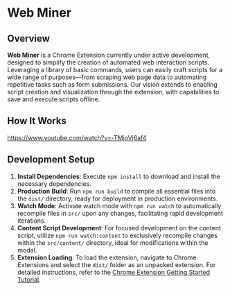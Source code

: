 # Web Miner

## Overview

**Web Miner** is a Chrome Extension currently under active development, designed to simplify the creation of automated web interaction scripts.
Leveraging a library of basic commands, users can easily craft scripts for a wide range of purposes—from scraping web page data to automating repetitive tasks such as form submissions.
Our vision extends to enabling script creation and visualization through the extension, with capabilities to save and execute scripts offline.

## How It Works

https://www.youtube.com/watch?v=-TMjoVj6af4

## Development Setup

1. **Install Dependencies**: Execute `npm install` to download and install the necessary dependencies.
2. **Production Build**: Run `npm run build` to compile all essential files into the `dist/` directory, ready for deployment in production environments.
3. **Watch Mode**: Activate watch mode with `npm run watch` to automatically recompile files in `src/` upon any changes, facilitating rapid development iterations.
4. **Content Script Development**: For focused development on the content script, utilize `npm run watch:content` to exclusively recompile changes within the `src/content/` directory, ideal for modifications within the modal.
5. **Extension Loading**: To load the extension, navigate to Chrome Extensions and select the `dist/` folder as an unpacked extension. For detailed instructions, refer to the [Chrome Extension Getting Started Tutorial](https://developer.chrome.com/docs/extensions/get-started/tutorial/hello-world#load-unpacked).
